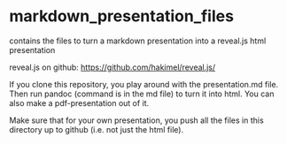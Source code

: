 # markdown_presentation_files
contains the files to turn a markdown presentation into a reveal.js html presentation

reveal.js on github: https://github.com/hakimel/reveal.js/

If you clone this repository, you play around with the presentation.md file. Then run pandoc (command is in the md file) to turn it into html. You can also make a pdf-presentation out of it.

Make sure that for your own presentation, you push all the files in this directory up to github (i.e. not just the html file).
